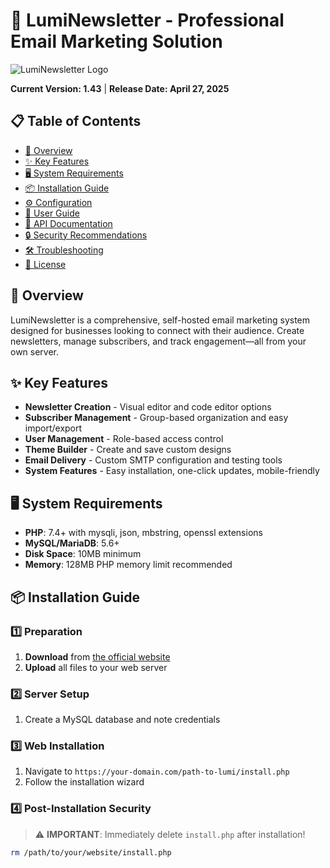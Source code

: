 # 📧 LumiNewsletter - Professional Email Marketing Solution

![LumiNewsletter Logo](https://github.com/BeefSnot/LumiNewsletterPHP/raw/main/assets/images/lumihost.png)

**Current Version: 1.43** | **Release Date: April 27, 2025**

## 📋 Table of Contents

- [🌟 Overview](#-overview)
- [✨ Key Features](#-key-features)
- [🖥️ System Requirements](#️-system-requirements)
- [📦 Installation Guide](#-installation-guide)
- [⚙️ Configuration](#️-configuration)
- [🧩 User Guide](#-user-guide)
- [🔌 API Documentation](#-api-documentation)
- [🔒 Security Recommendations](#-security-recommendations)
- [🛠️ Troubleshooting](#️-troubleshooting)
- [📄 License](#-license)

## 🌟 Overview

LumiNewsletter is a comprehensive, self-hosted email marketing system designed for businesses looking to connect with their audience. Create newsletters, manage subscribers, and track engagement—all from your own server.

## ✨ Key Features

- **Newsletter Creation** - Visual editor and code editor options
- **Subscriber Management** - Group-based organization and easy import/export
- **User Management** - Role-based access control
- **Theme Builder** - Create and save custom designs
- **Email Delivery** - Custom SMTP configuration and testing tools
- **System Features** - Easy installation, one-click updates, mobile-friendly

## 🖥️ System Requirements

- **PHP**: 7.4+ with mysqli, json, mbstring, openssl extensions
- **MySQL/MariaDB**: 5.6+
- **Disk Space**: 10MB minimum
- **Memory**: 128MB PHP memory limit recommended

## 📦 Installation Guide

### 1️⃣ Preparation
1. **Download** from [the official website](https://lumihost.net)
2. **Upload** all files to your web server

### 2️⃣ Server Setup
1. Create a MySQL database and note credentials

### 3️⃣ Web Installation
1. Navigate to `https://your-domain.com/path-to-lumi/install.php`
2. Follow the installation wizard

### 4️⃣ Post-Installation Security
> ⚠️ **IMPORTANT**: Immediately delete `install.php` after installation!

```bash
rm /path/to/your/website/install.php

